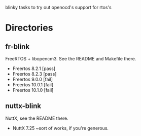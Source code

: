 blinky tasks to try out openocd's support for rtos's

# Directories

## fr-blink
FreeRTOS + libopencm3.  See the README and Makefile there.

  * Freertos 8.2.1 [pass]
  * Freertos 8.2.3 [pass]
  * Freertos 9.0.0 [fail]
  * Freertos 10.0.1 [fail]
  * Freertos 10.1.0 [fail]

## nuttx-blink
NuttX, see the README there.

  * NuttX 7.25 ~sort of works, if you're generous.
